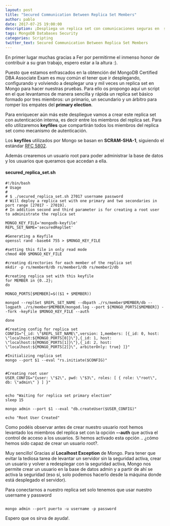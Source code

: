 ```yaml
---
layout: post
title: "Secured Communication Between Replica Set Members"
author: pablo
date: 2017-07-25 19:00:00
description: ¡Despliega un replica set con comunicaciones seguras en  segundos!
tags: MongoDB Databases Security
categories: Scripting
twitter_text: Secured Communication Between Replica Set Members
---
```


En primer lugar muchas gracias a Fer por permitirme el inmenso honor de contribuir a su gran trabajo, espero estar a la altura :).

Puesto que estamos enfrascados en la obtención del MongoDB Certified DBA Associate Exam es muy común el tener que ir desplegando, configurando y volviendo a desplegar una y mil veces un replica set en Mongo para hacer nuestras pruebas. Para ello os propongo aquí un script en el que levantamos de manera sencilla y rápida un replica set básico formado por tres miembros: un primario, un secundario y un árbitro para romper los empates del **primary election**.

Para enriquecer aún más este despliegue vamos a crear este replica set con autenticación interna, es decir entre los miembros del replica set. Para ello utilizaremos **keyfiles** que compartirán todos los miembros del replica set como mecanismo de autenticación.

Los **keyfiles** utilizados por Mongo se basan en **SCRAM-SHA-1**, siguiendo el estándar [RFC 5802](https://tools.ietf.org/html/rfc5802).

Además crearemos un usuario root para poder administrar la base de datos y los usuarios que queramos que accedan a ella.

#### secured_replica_set.sh

```shell
#!/bin/bash
# Usage
#
# $ ./secured_replica_set.sh 27017 username	password
# Will deploy a replica set with one primary and two secondaries in port range [27017 - 27019].
# In addition second and third parameter is for creating a root user to administrate the replica set

MONGO_KEY_FILE='mongodb-keyfile'
REPL_SET_NAME='securedReplSet'

#Generating a Keyfile
openssl rand -base64 755 > $MONGO_KEY_FILE

#setting this file in only read mode
chmod 400 $MONGO_KEY_FILE

#creating directories for each member of the replica set
mkdir -p rs/member0/db rs/member1/db rs/member2/db

#creating replica set with this keyfile
for MEMBER in {0..2};
do

MONGO_PORTS[$MEMBER]=$(($1 + $MEMBER))

mongod --replSet $REPL_SET_NAME --dbpath ./rs/member$MEMBER/db --logpath ./rs/member$MEMBER/mongod.log --port ${MONGO_PORTS[$MEMBER]} --fork -keyFile $MONGO_KEY_FILE --auth

done

#Creating config for replica set
CONFIG="{_id: \"$REPL_SET_NAME\",version: 1,members: [{_id: 0, host: \"localhost:${MONGO_PORTS[0]}\"},{_id: 1, host: \"localhost:${MONGO_PORTS[1]}\"},{_id: 2, host: \"localhost:${MONGO_PORTS[2]}\", arbiterOnly: true} ]}"

#Initializing replica set
mongo --port $1 --eval "rs.initiate($CONFIG)"


#Creating root user
USER_CONFIG="{user: \"$2\", pwd: \"$3\", roles: [ { role: \"root\", db: \"admin\" } ] }"


echo "Waiting for replica set primary election"
sleep 15  

mongo admin --port $1 --eval "db.createUser($USER_CONFIG)"

echo "Root User Created"
```

Como podéis observar antes de crear nuestro usuario root hemos levantado los miembros del replica set con la opción **--auth** que activa el control de acceso a los usuarios. Si hemos activado esta opción .. ¿cómo hemos sido capaz de crear un usuario root?.

Muy sencillo! Gracias al **Localhost Exception** de Mongo. Para tener que evitar la tediosa tarea de levantar un servidor sin la seguridad activa, crear un usuario y volver a redesplegar con la seguridad activa, Mongo nos permite crear un usuario en la base de datos admin y a partir de ahí se activa la seguridad (eso sí, solo podemos hacerlo desde la máquina donde está desplegado el servidor).

Para conectarnos a nuestro replica set solo tenemos que usar nuestro username y password

```shell

mongo admin --port puerto -u username -p password

```

Espero que os sirva de ayuda!.
